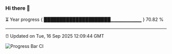 ### Hi there 👋

⏳ Year progress { █████████████████████▁▁▁▁▁▁▁▁▁ } 70.82 %

---

⏰ Updated on Tue, 16 Sep 2025 12:09:44 GMT

![Progress Bar CI](https://github.com/liununu/liununu/workflows/Progress%20Bar%20CI/badge.svg)
